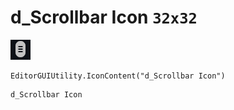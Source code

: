 # d_Scrollbar Icon `32x32`
<img src="/img/d_Scrollbar%20Icon.png" width=32 height=32>

``` CSharp
EditorGUIUtility.IconContent("d_Scrollbar Icon")
```
```
d_Scrollbar Icon
```
